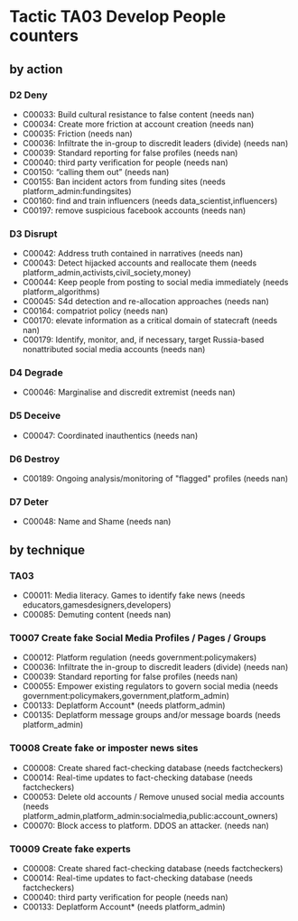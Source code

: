 # Tactic TA03 Develop People counters

## by action


### D2 Deny
* C00033: Build cultural resistance to false content (needs nan)
* C00034: Create more friction at account creation (needs nan)
* C00035: Friction (needs nan)
* C00036: Infiltrate the in-group to discredit leaders (divide) (needs nan)
* C00039: Standard reporting for false profiles (needs nan)
* C00040: third party verification for people (needs nan)
* C00150: “calling them out” (needs nan)
* C00155: Ban incident actors from funding sites (needs platform_admin:fundingsites)
* C00160: find and train influencers (needs data_scientist,influencers)
* C00197: remove suspicious facebook accounts (needs nan)

### D3 Disrupt
* C00042: Address truth contained in narratives (needs nan)
* C00043: Detect hijacked accounts and reallocate them  (needs platform_admin,activists,civil_society,money)
* C00044: Keep people from posting to social media immediately (needs platform_algorithms)
* C00045: S4d detection and re-allocation approaches (needs nan)
* C00164: compatriot policy (needs nan)
* C00170: elevate information as a critical domain of statecraft (needs nan)
* C00179: Identify, monitor, and, if necessary, target Russia-based nonattributed social media accounts  (needs nan)

### D4 Degrade
* C00046: Marginalise and discredit extremist (needs nan)

### D5 Deceive
* C00047: Coordinated inauthentics (needs nan)

### D6 Destroy
* C00189: Ongoing analysis/monitoring of "flagged" profiles (needs nan)

### D7 Deter
* C00048: Name and Shame (needs nan)

## by technique


### TA03
* C00011: Media literacy. Games to identify fake news (needs educators,gamesdesigners,developers)
* C00085: Demuting content (needs nan)

### T0007 Create fake Social Media Profiles / Pages / Groups
* C00012: Platform regulation (needs government:policymakers)
* C00036: Infiltrate the in-group to discredit leaders (divide) (needs nan)
* C00039: Standard reporting for false profiles (needs nan)
* C00055: Empower existing regulators to govern social media (needs government:policymakers,government,platform_admin)
* C00133: Deplatform Account* (needs platform_admin)
* C00135: Deplatform message groups and/or message boards (needs platform_admin)

### T0008 Create fake or imposter news sites
* C00008: Create shared fact-checking database (needs factcheckers)
* C00014: Real-time updates to fact-checking database (needs factcheckers)
* C00053: Delete old accounts / Remove unused social media accounts (needs platform_admin,platform_admin:socialmedia,public:account_owners)
* C00070: Block access to platform. DDOS an attacker. (needs nan)

### T0009 Create fake experts
* C00008: Create shared fact-checking database (needs factcheckers)
* C00014: Real-time updates to fact-checking database (needs factcheckers)
* C00040: third party verification for people (needs nan)
* C00133: Deplatform Account* (needs platform_admin)
